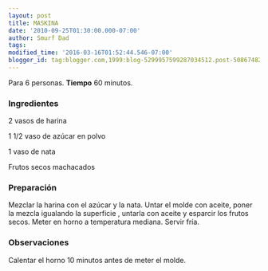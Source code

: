 ```yaml
---
layout: post
title: MASKINA
date: '2010-09-25T01:30:00.000-07:00'
author: Smurf Dad
tags: 
modified_time: '2016-03-16T01:52:44.546-07:00'
blogger_id: tag:blogger.com,1999:blog-5299957599287034512.post-5086748266642926454
---
```


Para 6 personas.
<b>Tiempo</b> 60 minutos.

<h3>Ingredientes</h3>

2 vasos de harina

1 1/2 vaso de azúcar en polvo

1 vaso de nata

Frutos secos machacados

<h3>Preparación</h3>

Mezclar la harina con el azúcar y la nata. Untar el molde con aceite, poner la mezcla igualando la superficie , untarla con aceite y esparcir los frutos secos. Meter en horno a temperatura mediana. Servir fría.

<h3>Observaciones</h3>

Calentar el horno 10 minutos antes de meter el molde.

